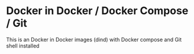 # Docker in Docker / Docker Compose / Git

This is an Docker in Docker images (dind) with Docker compose and Git shell installed